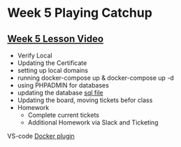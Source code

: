 # Week 5 Playing Catchup
## [Week 5 Lesson Video](https://drive.google.com/file/d/1RmM-OsLxBwyABZW8_3pVQ_Intqlqk9-s/view?usp=sharing)
* Verify Local
* Updating the Certificate
* setting up local domains
* running docker-compose up & docker-compose up -d
* using PHPADMIN for databases
* updating the database [sql file](../docker/etc/sql-scripts/init.sql)
* Updating the board, moving tickets befor class
* Homework
  * Complete current tickets
  * Additional Homework via Slack and Ticketing

VS-code [Docker plugin](https://code.visualstudio.com/docs/containers/overview)

